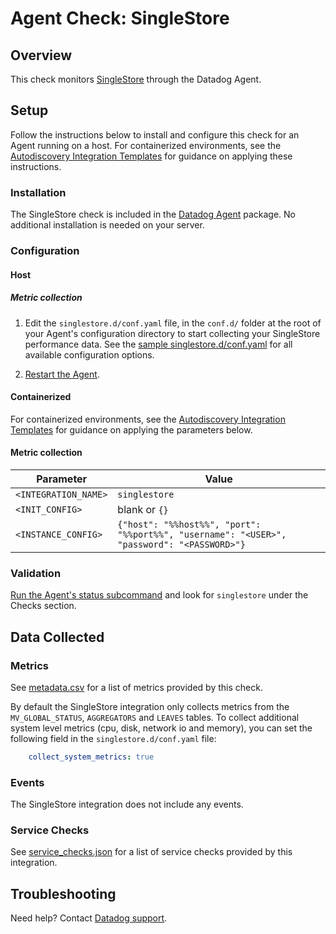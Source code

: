 # Agent Check: SingleStore

## Overview

This check monitors [SingleStore][1] through the Datadog Agent.

## Setup

Follow the instructions below to install and configure this check for an Agent running on a host. For containerized environments, see the [Autodiscovery Integration Templates][2] for guidance on applying these instructions.

### Installation

The SingleStore check is included in the [Datadog Agent][2] package.
No additional installation is needed on your server.

### Configuration

<!-- xxx tabs xxx -->
<!-- xxx tab "Host" xxx -->

#### Host

##### Metric collection
1. Edit the `singlestore.d/conf.yaml` file, in the `conf.d/` folder at the root of your Agent's configuration directory to start collecting your SingleStore performance data. See the [sample singlestore.d/conf.yaml][3] for all available configuration options.

2. [Restart the Agent][4].

<!-- xxz tab xxx -->
<!-- xxx tab "Containerized" xxx -->

#### Containerized

For containerized environments, see the [Autodiscovery Integration Templates][2] for guidance on applying the parameters below.

#### Metric collection

| Parameter            | Value                                                      |
|----------------------|------------------------------------------------------------|
| `<INTEGRATION_NAME>` | `singlestore`                                                   |
| `<INIT_CONFIG>`      | blank or `{}`                                              |
| `<INSTANCE_CONFIG>`  | `{"host": "%%host%%", "port": "%%port%%", "username": "<USER>", "password": "<PASSWORD>"}`       |


<!-- xxz tab xxx -->
<!-- xxz tabs xxx -->

### Validation

[Run the Agent's status subcommand][5] and look for `singlestore` under the Checks section.

## Data Collected

### Metrics

See [metadata.csv][6] for a list of metrics provided by this check.

By default the SingleStore integration only collects metrics from the `MV_GLOBAL_STATUS`, `AGGREGATORS` and `LEAVES` tables.
To collect additional system level metrics (cpu, disk, network io and memory), you can set the following field in the `singlestore.d/conf.yaml` file:

```yaml
    collect_system_metrics: true
```

### Events

The SingleStore integration does not include any events.

### Service Checks

See [service_checks.json][7] for a list of service checks provided by this integration.

## Troubleshooting

Need help? Contact [Datadog support][8].


[1]: https://www.singlestore.com/
[2]: https://docs.datadoghq.com/agent/kubernetes/integrations/
[3]: https://github.com/DataDog/integrations-core/blob/master/singlestore/datadog_checks/singlestore/data/conf.yaml.example
[4]: https://docs.datadoghq.com/agent/guide/agent-commands/#start-stop-and-restart-the-agent
[5]: https://docs.datadoghq.com/agent/guide/agent-commands/#agent-status-and-information
[6]: https://github.com/DataDog/integrations-core/blob/master/singlestore/metadata.csv
[7]: https://github.com/DataDog/integrations-core/blob/master/singlestore/assets/service_checks.json
[8]: https://docs.datadoghq.com/help/
